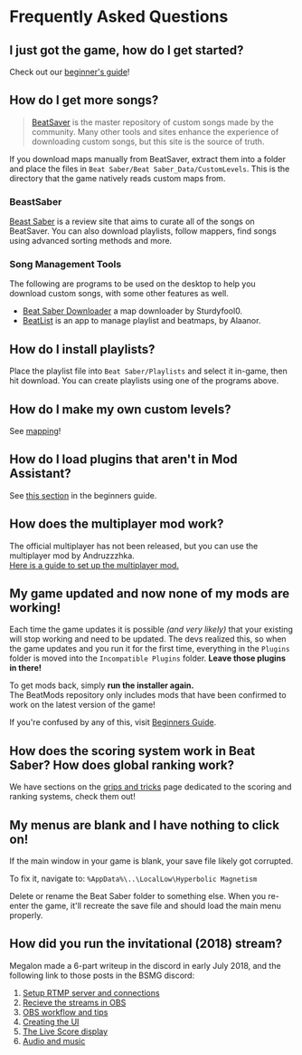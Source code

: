 # Frequently Asked Questions
## I just got the game, how do I get started?
Check out our [beginner's guide](/beginners-guide.html)!

## How do I get more songs?
> [BeatSaver](https://beatsaver.com) is the master repository of custom songs made by the community. Many other tools and sites enhance the experience of downloading custom songs, but this site is the source of truth.

If you download maps manually from BeatSaver, extract them into a folder and place the files in `Beat Saber/Beat Saber_Data/CustomLevels`. This is the directory that the game natively reads custom maps from.

### BeastSaber
[Beast Saber](https://www.bsaber.com) is a review site that aims to curate all of the songs on BeatSaver. You can also download playlists, follow mappers, find songs using advanced sorting methods and more.

### Song Management Tools
The following are programs to be used on the desktop to help you download custom songs, with some other features as well.
* [Beat Saber Downloader](https://drive.google.com/file/d/1QWedF77hWYbqcigIWa2UcpXlhqGTjwR1/view) a map downloader by Sturdyfool0.
* [BeatList](https://github.com/Alaanor/beatlist) is an app to manage playlist and beatmaps, by Alaanor. 

## How do I install playlists?
Place the playlist file into `Beat Saber/Playlists` and select it in-game, then hit download. You can create playlists using one of the programs above.

## How do I make my own custom levels?
See [mapping](/mapping/)!

## How do I load plugins that aren't in Mod Assistant?
See [this section](/pc-modding.md#manual-installation) in the beginners guide.
## How does the multiplayer mod work?

The official multiplayer has not been released, but you can use the multiplayer mod by Andruzzzhka.  
[Here is a guide to set up the multiplayer mod.](https://bs.assistant.moe/Multiplayer/)

## My game updated and now none of my mods are working!
Each time the game updates it is possible *(and very likely)* that your existing will stop working and need to be updated.
The devs realized this, so when the game updates and you run it for the first time, everything in the `Plugins` folder is moved into the `Incompatible Plugins` folder. **Leave those plugins in there!**

To get mods back, simply **run the installer again.**  
The BeatMods repository only includes mods that have been confirmed to work on the latest version of the game!

If you're confused by any of this, visit [Beginners Guide](/beginners-guide.md).

## How does the scoring system work in Beat Saber? How does global ranking work?
We have sections on the [grips and tricks](/grips-and-tricks.md) page dedicated to the scoring and ranking systems, check them out!

## My menus are blank and I have nothing to click on!
If the main window in your game is blank, your save file likely got corrupted.

To fix it, navigate to:
`%AppData%\..\LocalLow\Hyperbolic Magnetism`

Delete or rename the Beat Saber folder to something else. When you re-enter the game, it'll recreate the save file and should load the main menu properly.

## How did you run the invitational (2018) stream?
Megalon made a 6-part writeup in the discord in early July 2018, and the following link to those posts in the BSMG discord:

1. [Setup RTMP server and connections](https://discordapp.com/channels/441805394323439646/441805394323439648/463600705811251200)
2. [Recieve the streams in OBS](https://discordapp.com/channels/441805394323439646/441805394323439648/463603246842511362)
3. [OBS workflow and tips](https://discordapp.com/channels/441805394323439646/441805394323439648/463606263926751233)
4. [Creating the UI](https://discordapp.com/channels/441805394323439646/441805394323439648/463615913405448192)
5. [The Live Score display](https://discordapp.com/channels/441805394323439646/441805394323439648/463621857913077770)
6. [Audio and music](https://discordapp.com/channels/441805394323439646/441805394323439648/463651616235716619)
